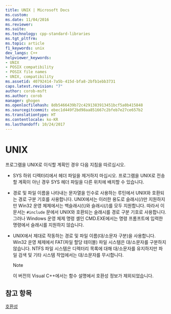 ```yaml
---
title: UNIX | Microsoft Docs
ms.custom: 
ms.date: 11/04/2016
ms.reviewer: 
ms.suite: 
ms.technology: cpp-standard-libraries
ms.tgt_pltfrm: 
ms.topic: article
f1_keywords: unix
dev_langs: C++
helpviewer_keywords:
- UNIX
- POSIX compatibility
- POSIX file names
- UNIX, compatibility
ms.assetid: 40792414-7a5b-415d-bfa8-2bfb1ebb3731
caps.latest.revision: "7"
author: corob-msft
ms.author: corob
manager: ghogen
ms.openlocfilehash: 8db5466439b72c4291383913451bcf5a0b415848
ms.sourcegitcommit: ebec1d449f2bd98aa851667c2bfeb7e27ce657b2
ms.translationtype: HT
ms.contentlocale: ko-KR
ms.lasthandoff: 10/24/2017
---
```

# <a name="unix"></a>UNIX
프로그램을 UNIX로 이식할 계획인 경우 다음 지침을 따르십시오.  
  
-   SYS 하위 디렉터리에서 헤더 파일을 제거하지 마십시오. 프로그램을 UNIX로 전송할 계획이 아닌 경우 SYS 헤더 파일을 다른 위치에 배치할 수 있습니다.  
  
-   경로 및 파일 이름을 나타내는 문자열을 인수로 사용하는 루틴에서 UNIX와 호환되는 경로 구분 기호를 사용합니다. UNIX에서는 이러한 용도로 슬래시(/)만 지원하지만 Win32 운영 체제에서는 백슬래시(\\)와 슬래시(/)를 모두 지원합니다. 따라서 이 문서는 `#include` 문에서 UNIX와 호환되는 슬래시를 경로 구분 기호로 사용합니다. 그러나 Windows 운영 체제 명령 셸인 CMD.EXE에서는 명령 프롬프트에 입력한 명령에서 슬래시를 지원하지 않습니다.  
  
-   UNIX에서 제대로 작동하는 경로 및 파일 이름(대/소문자 구분)을 사용합니다. Win32 운영 체제에서 FAT(파일 할당 테이블) 파일 시스템은 대/소문자를 구분하지 않습니다. NTFS 파일 시스템은 디렉터리 목록에 대해 대/소문자를 유지하지만 파일 검색 및 기타 시스템 작업에서는 대/소문자를 무시합니다.  
  
    > [!NOTE]
    >  이 버전의 Visual C++에서는 함수 설명에서 호환성 정보가 제외되었습니다.  
  
## <a name="see-also"></a>참고 항목  
 [호환성](../c-runtime-library/compatibility.md)